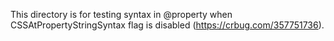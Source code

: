 This directory is for testing <string> syntax in @property when CSSAtPropertyStringSyntax flag is disabled (https://crbug.com/357751736).